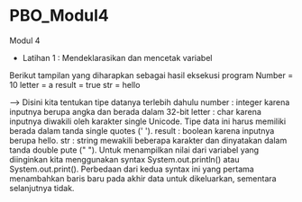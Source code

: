 # PBO_Modul4
 
 Modul 4
 
* Latihan 1 : Mendeklarasikan dan mencetak variabel

Berikut tampilan yang diharapkan sebagai hasil eksekusi program 
Number = 10
letter = a
result = true
str = hello

--> Disini kita tentukan tipe datanya terlebih dahulu 
number : integer karena inputnya berupa angka dan berada dalam 32-bit
letter : char karena inputnya diwakili oleh karakter single Unicode. Tipe data ini harus memiliki 
          berada dalam tanda single quotes (' ').
result : boolean karena inputnya berupa hello.
str : string mewakili beberapa karakter dan dinyatakan dalam tanda double pute (" ").
Untuk menampilkan nilai dari variabel yang diinginkan kita menggunakan syntax System.out.println() 
atau System.out.print(). Perbedaan dari kedua syntax ini yang pertama menambahkan baris baru pada 
akhir data untuk dikeluarkan, sementara selanjutnya tidak. 
 

